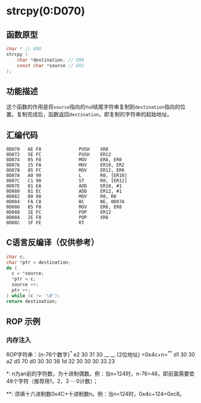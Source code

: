 # strcpy(0:D070)
## 函数原型
```c
char * // ER0
strcpy (
    char *destination, // ER0
    const char *source // ER2
);
```
## 功能描述
这个函数的作用是将`source`指向的nul结尾字符串复制到`destination`指向的位置。复制完成后，函数返回`destination`，即复制的字符串的起始地址。
## 汇编代码
```assembly
0D070   6E F8              PUSH    XR8
0D072   5E FC              PUSH    ER12
0D074   05 F8              MOV     ER8, ER0
0D076   25 FA              MOV     ER10, ER2
0D078   05 FC              MOV     ER12, ER0
0D07A   A0 90              L       R0, [ER10]
0D07C   C1 90              ST      R0, [ER12]
0D07E   81 EA              ADD     ER10, #1
0D080   81 EC              ADD     ER12, #1
0D082   00 80              MOV     R0, R0
0D084   FA C8              BC      NE, 0D07A
0D086   85 F0              MOV     ER0, ER8
0D088   1E FC              POP     ER12
0D08A   2E F8              POP     XR8
0D08C   1F FE              RT
```
## C语言反编译（仅供参考）
```c
char c;
char *ptr = destination;
do {
  c = *source;
  *ptr = c;
  source ++;
  ptr ++;
} while (c != '\0');
return destination;
```
## ROP 示例
### 内存注入
ROP字符串：{n-76个数字}<sup>*</sup>  e2 30 31 30 __ __ {2位地址} <0x4c+n><sup>**</sup> d1 30 30 a2 d5 70 d0 30 30 38 1d 32 30 30 30 33 23

\*:  n为an前的字符数，为十进制偶数。例：当n=124时，n-76=48，即前面需要垫48个字符（推荐用1，2，3 ··· 0计数）；

\**: 须填十六进制数0x4C+十进制数n。例：当n=124时，0x4c+124=0xc8。
